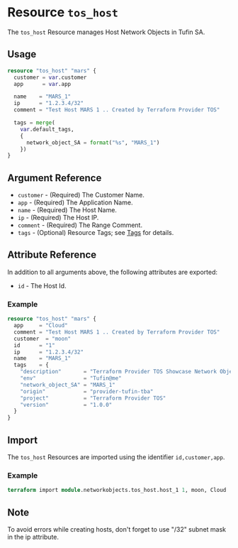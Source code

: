 # Resource `tos_host`

The `tos_host` Resource manages Host Network Objects in Tufin SA.

## Usage

```terraform
resource "tos_host" "mars" {
  customer = var.customer
  app      = var.app

  name    = "MARS_1"
  ip      = "1.2.3.4/32"
  comment = "Test Host MARS 1 .. Created by Terraform Provider TOS"

  tags = merge(
    var.default_tags,
    {
      network_object_SA = format("%s", "MARS_1")
    })
}
```

## Argument Reference

* `customer` - (Required) The Customer Name.
* `app` - (Required) The Application Name.
* `name` - (Required) The Host Name.
* `ip` - (Required) The Host IP.
* `comment` - (Required) The Range Comment.
* `tags` - (Optional) Resource Tags; see [Tags](tag.md) for details.

## Attribute Reference

In addition to all arguments above, the following attributes are exported:

* `id` - The Host Id.

### Example

```terraform
resource "tos_host" "mars" {
  app     = "Cloud"
  comment = "Test Host MARS 1 .. Created by Terraform Provider TOS"
  customer  = "moon"
  id      = "1"
  ip      = "1.2.3.4/32"
  name    = "MARS_1"
  tags    = {
    "description"       = "Terraform Provider TOS Showcase Network Objects"
    "env"               = "Tufin@me"
    "network_object_SA" = "MARS_1"
    "origin"            = "provider-tufin-tba"
    "project"           = "Terraform Provider TOS"
    "version"           = "1.0.0"
  }
}
```

## Import

The `tos_host` Resources are imported using the identifier `id,customer,app`.

### Example

```terraform
terraform import module.networkobjects.tos_host.host_1 1, moon, Cloud
```

## Note

To avoid errors while creating hosts, don't forget to use "/32" subnet mask in the ip attribute. 
